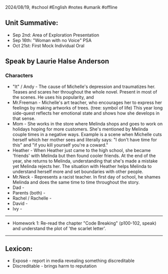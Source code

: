 2024/08/19, #school #English #notes #umarik #offline
## Unit Summative:
- Sep 2nd: Area of Exploration Presentation
- Sep 16th: "Woman with no Voice" PSA
- Oct 21st: First Mock Individual Oral
## Speak by Laurie Halse Anderson
### Characters
- "It" / Andy - The cause of Michelle's depression and traumatizes her. Teases and scares her throughout the whole novel. Present in most of the scenes. He uses his popularity, and
- Mr.Freeman - Michelle's art teacher, who encourages her to express her feelings by making artworks of trees. (tree: symbol of life) This year long side-quest reflects her emotional state and shows how she develops in that sense.
- Mom - She works in the store where Melinda shops and goes to work on holidays hoping for more customers. She's mentioned by Melinda couple times in a negative ways. Example is a scene when Michelle cuts herself which her mother sees and literally says: "I don't have time for this" and "if you kill yourself you're a coward."
- Heather - When Heather just came to the high school, she became 'friends' with Melinda but then found cooler friends. At the end of the year, she returns to Melinda, understanding that she's made a mistake yet Melinda rejects her. The situation with Heather helps Melinda to understand herself more and set boundaries with other people.
- Mr.Neck - Represents a racist teacher. In first day of school, he shames Melinda and does the same time to time throughout the story.
- Dad - 
- Parents (both) - 
- Rachel / Rachelle - 
- David -
- Ivy - 

---

- Homework 1: Re-read the chapter "Code Breaking" (p100-102, speak) and understand the plot of 'the scarlet letter'.

---
## Lexicon:
- Exposé - report in media revealing something discreditable
- Discreditable - brings harm to reputation